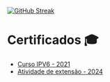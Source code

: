 
[![GitHub Streak](https://github-readme-streak-stats.herokuapp.com?user=MyNameisNunes&theme=python-dark&locale=pt_BR&short_numbers=true&date_format=M%20j%5B%2C%20Y%5D&hide_total_contributions=true)](https://git.io/streak-stats)

# Certificados 🎓

- [Curso IPV6 - 2021](./Sage.pdf)  
- [Atividade de extensão - 2024](./CertificadoEscolar.pdf)
